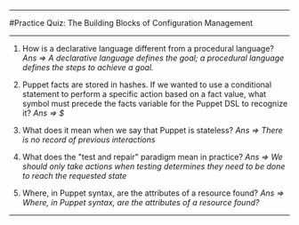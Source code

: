 ***
#Practice Quiz: The Building Blocks of Configuration Management
***
1. How is a declarative language different from a procedural language? 
*Ans => A declarative language defines the goal; a procedural language defines the steps to achieve a goal.*

2. Puppet facts are stored in hashes. If we wanted to use a conditional statement to perform a specific action based on a fact value, what symbol must precede the facts variable for the Puppet DSL to recognize it? 
*Ans => $*

3. What does it mean when we say that Puppet is stateless?
*Ans => There is no record of previous interactions*

4. What does the "test and repair" paradigm mean in practice? 
*Ans => We should only take actions when testing determines they need to be done to reach the requested state*

5. Where, in Puppet syntax, are the attributes of a resource found?
*Ans => Where, in Puppet syntax, are the attributes of a resource found?*

***

